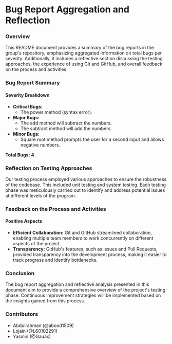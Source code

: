 # Bug Report Aggregation and Reflection

### Overview

This README document provides a summary of the bug reports in the group's repository, emphasizing aggregated information on total bugs per severity. Additionally, it includes a reflective section discussing the testing approaches, the experience of using Git and GitHub, and overall feedback on the process and activities.

### Bug Report Summary

#### Severity Breakdown

- **Critical Bugs:**
    - The power method (syntax error). 
- **Major Bugs:**
    - The add method will subtract the numbers.
    - The subtract method will add the numbers.
- **Minor Bugs:**
    - Square root method prompts the user for a second input and allows negative numbers.
      
**Total Bugs: 4**

### Reflection on Testing Approaches

Our testing process employed various approaches to ensure the robustness of the codebase. This included unit testing and system testing. Each testing phase was meticulously carried out to identify and address potential issues at different levels of the program.

### Feedback on the Process and Activities

#### Positive Aspects

- **Efficient Collaboration:** Git and GitHub streamlined collaboration, enabling multiple team members to work concurrently on different aspects of the project.
- **Transparency:** GitHub's features, such as Issues and Pull Requests, provided transparency into the development process, making it easier to track progress and identify bottlenecks.

### Conclusion

The bug report aggregation and reflective analysis presented in this document aim to provide a comprehensive overview of the project's testing phase. Continuous improvement strategies will be implemented based on the insights gained from this process.

### Contributors
- Abdulrahman (@abood1509)
- Lojain (@L60102291)
- Yasmin (@Gauax)
